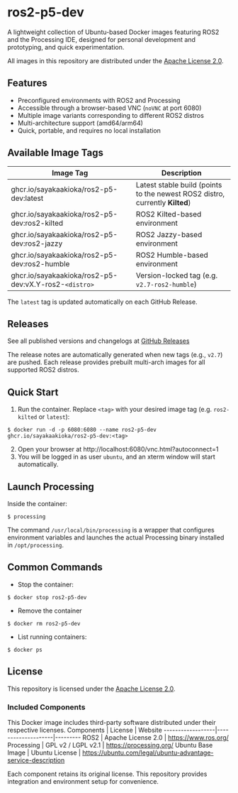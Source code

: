 # ros2-p5-dev
A lightweight collection of Ubuntu-based Docker images featuring ROS2 and the Processing IDE,
designed for personal development and prototyping, and quick experimentation.

All images in this repository are distributed under the [Apache License 2.0](./LICENSE).

## Features
- Preconfigured environments with ROS2 and Processing
- Accessible through a browser-based VNC (`noVNC` at port 6080)
- Multiple image variants corresponding to different ROS2 distros
- Multi-architecture support (amd64/arm64)
- Quick, portable, and requires no local installation

## Available Image Tags
Image Tag         | Description
-------------------|-------------
ghcr.io/sayakaakioka/ros2-p5-dev:latest | Latest stable build (points to the newest ROS2 distro, currently **Kilted**)
ghcr.io/sayakaakioka/ros2-p5-dev:ros2-kilted | ROS2 Kilted-based environment
ghcr.io/sayakaakioka/ros2-p5-dev:ros2-jazzy | ROS2 Jazzy-based environment
ghcr.io/sayakaakioka/ros2-p5-dev:ros2-humble | ROS2 Humble-based environment
ghcr.io/sayakaakioka/ros2-p5-dev:vX.Y-ros2-`<distro>` | Version-locked tag (e.g. `v2.7-ros2-humble`)

The `latest` tag is updated automatically on each GitHub Release.

## Releases
See all published versions and changelogs at [GitHub Releases](https://github.com/sayakaakioka/ros2-p5-dev/releases)

The release notes are automatically generated when new tags (e.g., `v2.7`) are pushed.
Each release provides prebuilt multi-arch images for all supported ROS2 distros.

## Quick Start
1. Run the container. Replace `<tag>` with your desired image tag (e.g. `ros2-kilted` or `latest`):
```
$ docker run -d -p 6080:6080 --name ros2-p5-dev ghcr.io/sayakaakioka/ros2-p5-dev:<tag>
```

2. Open your browser at http://localhost:6080/vnc.html?autoconnect=1
3. You will be logged in as user `ubuntu`,
and an xterm window will start automatically.

## Launch Processing
Inside the container:
```
$ processing
```
The command `/usr/local/bin/processing` is a wrapper that configures environment variables and launches the actual Processing binary installed in `/opt/processing`.

## Common Commands
- Stop the container:
```
$ docker stop ros2-p5-dev
```
- Remove the container
```
$ docker rm ros2-p5-dev
```
- List running containers:
```
$ docker ps
```

## License
This repository is licensed under the [Apache License 2.0](./LICENSE).

### Included Components
This Docker image includes third-party software distributed under their respective licenses.
Components        | License            | Website
------------------|--------------------|---------
ROS2              | Apache License 2.0 | https://www.ros.org/
Processing        | GPL v2 / LGPL v2.1 | https://processing.org/
Ubuntu Base Image | Ubuntu License     | https://ubuntu.com/legal/ubuntu-advantage-service-description

Each component retains its original license. This repository provides integration and environment setup for convenience.

